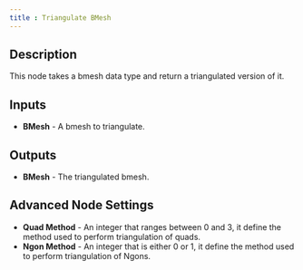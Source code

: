 ```yaml
---
title : Triangulate BMesh
---
```


## Description

This node takes a bmesh data type and return a triangulated version of
it.

## Inputs

- **BMesh** - A bmesh to triangulate.

## Outputs

- **BMesh** - The triangulated bmesh.

## Advanced Node Settings

- **Quad Method** - An integer that ranges between 0 and 3, it define
    the method used to perform triangulation of quads.
- **Ngon Method** - An integer that is either 0 or 1, it define the
    method used to perform triangulation of Ngons.
